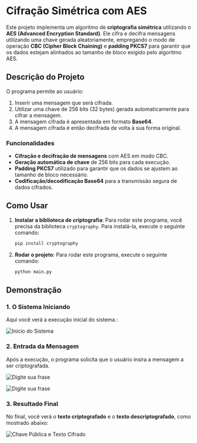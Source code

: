 # Cifração Simétrica com AES

Este projeto implementa um algoritmo de **criptografia simétrica** utilizando o **AES (Advanced Encryption Standard)**. Ele cifra e decifra mensagens utilizando uma chave gerada aleatoriamente, empregando o modo de operação **CBC (Cipher Block Chaining)** e **padding PKCS7** para garantir que os dados estejam alinhados ao tamanho de bloco exigido pelo algoritmo AES.

## Descrição do Projeto

O programa permite ao usuário:
1. Inserir uma mensagem que será cifrada.
2. Utilizar uma chave de 256 bits (32 bytes) gerada automaticamente para cifrar a mensagem.
3. A mensagem cifrada é apresentada em formato **Base64**.
4. A mensagem cifrada é então decifrada de volta à sua forma original.

### Funcionalidades
- **Cifração e decifração de mensagens** com AES em modo CBC.
- **Geração automática de chave** de 256 bits para cada execução.
- **Padding PKCS7** utilizado para garantir que os dados se ajustem ao tamanho de bloco necessário.
- **Codificação/decodificação Base64** para a transmissão segura de dados cifrados.

## Como Usar

1. **Instalar a biblioteca de criptografia**:
   Para rodar este programa, você precisa da biblioteca `cryptography`. Para instalá-la, execute o seguinte comando:
   ```bash
   pip install cryptography
   
2. **Rodar o projeto**:
   Para rodar este programa, execute o seguinte comando:
   ```bash
   python main.py

## Demonstração

### 1. O Sistema Iniciando
Aqui você verá a execução inicial do sistema.:

![Início do Sistema](./images/start.png)

### 2. Entrada da Mensagem
Após a execução, o programa solicita que o usuário insira a mensagem a ser criptografada.

![Digite sua frase](./images/message.png)

![Digite sua frase](./images/message2.png)


### 3. Resultado Final
No final, você verá o **texto criptografado** e o **texto descriptografado**, como mostrado abaixo:

![Chave Pública e Texto Cifrado](./images/end.png)
